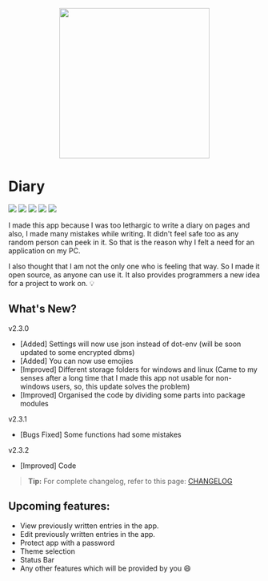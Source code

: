 <p align="center">
  <img 
    width="300"
    height="300"
    src="https://raw.githubusercontent.com/naffydharni006/Diary/v2.0/logo.jpg"
  >
</p>

# Diary

![](https://img.shields.io/badge/version-v2.3.2-orange?style=for-the-badge) ![](https://img.shields.io/github/issues/naffydharni006/Diary?style=for-the-badge) ![](https://img.shields.io/github/forks/naffydharni006/Diary?style=for-the-badge) ![](https://img.shields.io/github/stars/naffydharni006/Diary?style=for-the-badge) ![](https://img.shields.io/github/license/naffydharni006/Diary?style=for-the-badge)

I made this app because I was too lethargic to write a diary on pages and also, I made many mistakes while writing. It didn't feel safe too as any random person can peek in it.
So that is the reason why I felt a need for an application on my PC.

I also thought that I am not the only one who is feeling that way. So I made it open source, as anyone can use it.
It also provides programmers a new idea for a project to work on. 💡

## What's New?
v2.3.0
- [Added] Settings will now use json instead of dot-env (will be soon updated to some encrypted dbms)
- [Added] You can now use emojies
- [Improved] Different storage folders for windows and linux (Came to my senses after a long time that I made this app not usable for non-windows users, so, this update solves the problem)
- [Improved] Organised the code by dividing some parts into package modules

v2.3.1
- [Bugs Fixed] Some functions had some mistakes

v2.3.2
- [Improved] Code

> **Tip:** For complete changelog, refer to this page: [CHANGELOG](https://github.com/naffydharni006/Diary/blob/v2.3/changelog.md)


## Upcoming features:
- View previously written entries in the app.
- Edit previously written entries in the app.
- Protect app with a password
- Theme selection
- Status Bar
- Any other features which will be provided by you 😄
